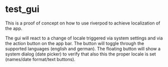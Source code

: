 # test_gui

This is a proof of concept on how to use riverpod to achieve localization of the app.

The gui will react to a change of locale triggered via system settings and via the action button on the app bar.
The button will toggle through the supported languages (english and german).
The floating button will show a system dialog (date picker) to verify that also this the proper locale is set (names/date format/text buttons).
